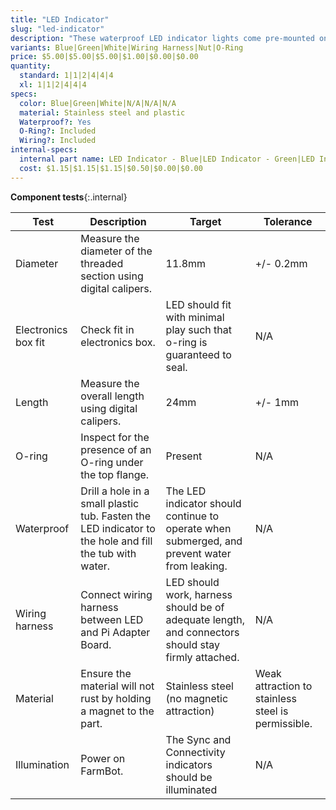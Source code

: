 ```yaml
---
title: "LED Indicator"
slug: "led-indicator"
description: "These waterproof LED indicator lights come pre-mounted on the top of the electronics box. The blue light is reserved for connectivity status, the green light for sync status, and the two white lights are user-customizable. Each light includes a wiring harness and comes pre-connected to the Pi adapter board."
variants: Blue|Green|White|Wiring Harness|Nut|O-Ring
price: $5.00|$5.00|$5.00|$1.00|$0.00|$0.00
quantity:
  standard: 1|1|2|4|4|4
  xl: 1|1|2|4|4|4
specs:
  color: Blue|Green|White|N/A|N/A|N/A
  material: Stainless steel and plastic
  Waterproof?: Yes
  O-Ring?: Included
  Wiring?: Included
internal-specs:
  internal part name: LED Indicator - Blue|LED Indicator - Green|LED Indicator - White|LED Indicator - Wiring Harness|LED Indicator - Nut|LED Indicator - O-Ring
  cost: $1.15|$1.15|$1.15|$0.50|$0.00|$0.00
---
```


**Component tests**{:.internal}

|Test         |Description  |Target       |Tolerance    |
|-------------|-------------|-------------|-------------|
|Diameter     |Measure the diameter of the threaded section using digital calipers.|11.8mm|+/- 0.2mm
|Electronics box fit|Check fit in electronics box.|LED should fit with minimal play such that o-ring is guaranteed to seal.|N/A
|Length       |Measure the overall length using digital calipers.|24mm|+/- 1mm
|O-ring       |Inspect for the presence of an O-ring under the top flange.|Present|N/A
|Waterproof   |Drill a hole in a small plastic tub. Fasten the LED indicator to the hole and fill the tub with water.|The LED indicator should continue to operate when submerged, and prevent water from leaking.|N/A
|Wiring harness|Connect wiring harness between LED and Pi Adapter Board.|LED should work, harness should be of adequate length, and connectors should stay firmly attached.|N/A
|Material     |Ensure the material will not rust by holding a magnet to the part.|Stainless steel (no magnetic attraction)|Weak attraction to stainless steel is permissible.
|Illumination |Power on FarmBot.|The Sync and Connectivity indicators should be illuminated|N/A
